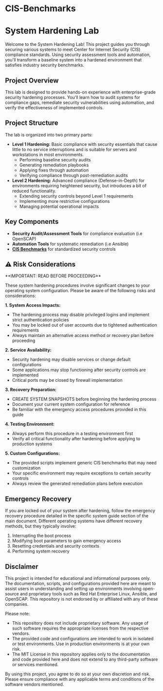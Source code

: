 # CIS-Benchmarks

# System Hardening Lab

Welcome to the System Hardening Lab! This project guides you through securing various systems to meet Center for Internet Security (CIS) compliance standards. Using security assessment tools and automation, you'll transform a baseline system into a hardened environment that satisfies industry security benchmarks.

## Project Overview

This lab is designed to provide hands-on experience with enterprise-grade security hardening processes. You'll learn how to audit systems for compliance gaps, remediate security vulnerabilities using automation, and verify the effectiveness of implemented controls.

## Project Structure

The lab is organized into two primary parts:

- **Level 1 Hardening:** Basic compliance with security essentials that cause little to no service interruptions and is suitable for servers and workstations in most environments.
    - Performing baseline security audits
    - Generating remediation playbooks
    - Applying fixes through automation
    - Verifying compliance through post-remediation audits
- **Level 2 Hardening:** Advanced compliance (Defense-in-Depth) for environments requiring heightened security, but introduces a bit of reduced functionality.
    - Extending security controls beyond Level 1 requirements
    - Implementing more restrictive configurations
    - Managing potential operational impacts

## Key Components

- **Security Audit/Assessment Tools** for compliance evaluation (i.e OpenSCAP)
- **Automation Tools** for systematic remediation (i.e Ansible)
- **[CIS Benchmarks](https://www.cisecurity.org/cis-benchmarks)** for standardized security controls


## ⚠️ Risk Considerations

<aside>
**IMPORTANT: READ BEFORE PROCEEDING**

These system hardening procedures involve significant changes to your operating system configuration. Please be aware of the following risks and considerations:

</aside>

**1. System Access Impacts:**

- The hardening process may disable privileged logins and implement strict authentication policies
- You may be locked out of user accounts due to tightened authentication requirements
- Always maintain an alternative access method or recovery plan before proceeding

**2. Service Availability:**

- Security hardening may disable services or change default configurations
- Some applications may stop functioning after security controls are implemented
- Critical ports may be closed by firewall implementation

**3. Recovery Preparation:**

- CREATE SYSTEM SNAPSHOTS before beginning the hardening process
- Document your current system configuration for reference
- Be familiar with the emergency access procedures provided in this guide

**4. Testing Environment:**

- Always perform this procedure in a testing environment first
- Verify all critical functionality after hardening before applying to production systems

**5. Custom Configurations:**

- The provided scripts implement generic CIS benchmarks that may need customization
- Your specific environment may require exceptions to certain security controls
- Always review the generated remediation plans before execution

## Emergency Recovery

If you are locked out of your system after hardening, follow the emergency recovery procedure detailed in the specific system guide section of the main document. Different operating systems have different recovery methods, but they typically involve:

1. Interrupting the boot process
2. Modifying boot parameters to gain emergency access
3. Resetting credentials and security contexts
4. Performing system recovery

## Disclaimer
This project is intended for educational and informational purposes only. The documentation, scripts, and configurations provided here are meant to assist users in understanding and setting up environments involving open-source and proprietary tools such as Red Hat Enterprise Linux, Ansible, and OpenSCAP. This repository is not endorsed by or affiliated with any of these companies.

Please note:
- This repository does not include proprietary software. Any usage of such software requires the appropriate licenses from the respective vendors.
- The provided code and configurations are intended to work in isolated or test environments. Use in production environments is at your own risk.
- The MIT License in this repository applies only to the documentation and code provided here and does not extend to any third-party software or services mentioned.

By using this project, you agree to do so at your own discretion and risk. Please ensure compliance with any applicable terms and conditions of the software vendors mentioned.
